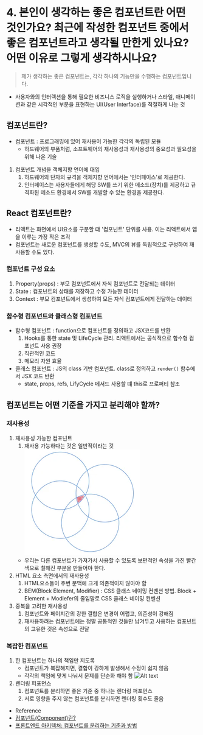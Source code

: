 
# 4. 본인이 생각하는 좋은 컴포넌트란 어떤 것인가요? 최근에 작성한 컴포넌트 중에서 좋은 컴포넌트라고 생각될 만한게 있나요? 어떤 이유로 그렇게 생각하시나요?
> 제가 생각하는 좋은 컴포넌트는, 각각 하나의 기능만을 수행하는 컴포넌트입니다.
- 사용자와의 인터렉션을 통해 필요한 비즈니스 로직을 실행하거나 스타일, 애니메이션과 같은 시각적인 부분을 표현하는 UI(User Interface)를 적절하게 나눈 것

## 컴포넌트란?

- 컴포넌트 : 프로그래밍에 있어 재사용이 가능한 각각의 독립된 모듈
  - 하드웨어의 부품처럼, 소프트웨어의 재사용성과 재사용성의 중요성과 필요성을 위해 나온 기술
1. 컴포넌트 개념을 객체지향 언어에 대입
   1. 하드웨어의 단자의 규격을 객체지향 언어에서는 '인터페이스'로 제공한다.
   2. 인터페이스는 사용자들에게 해당 SW를 쓰기 위한 메소드(장치)를 제공하고 규격화된 메소드 환경에서 SW를 개발할 수 있는 환경을 제공한다.

## React 컴포넌트란?
- 리액트는 화면에서 UI요소를 구분할 떄 '컴포넌트' 단위를 사용. 이는 리액트에서 앱을 이루는 가장 작은 조각
- 컴포넌트는 새로운 컴포넌트를 생성할 수도, MVC의 뷰를 독립적으로 구성하여 재사용할 수도 있다.
### 컴포넌트 구성 요소
1. Property(props) : 부모 컴포넌트에서 자식 컴포넌트로 전달되는 데이터
2. State : 컴포넌트의 상태를 저장하고 수정 가능한 데이터
3. Context : 부모 컴포넌트에서 생성하여 모든 자식 컴포넌트에게 전달하는 데이터
### 함수형 컴포넌트와 클래스형 컴포넌트
- 함수형 컴포넌트 : function으로 컴포넌트를 정의하고 JSX코드를 반환
  1. Hooks를 통한 state 및 LifeCycle 관리. 리액트에서는 공식적으로 함수형 컴포넌트 사용 권장
  2. 직관적인 코드
  3. 메모리 자원 효율
- 클래스 컴포넌트 : JS의 class 기반 컴포넌트. class로 정의하고 `render()` 함수에서 JSX 코드 반환
  - state, props, refs, LifyCycle 메서드 사용할 떄 this로 프로퍼티 참조


## 컴포넌트는 어떤 기준을 가지고 분리해야 할까?
### 재사용성
1. 재사용성 가능한 컴포넌트
   1. 재사용 가능하다는 것은 일반적이라는 것
   ![Alt text](../image.png)
   - 우리는 다른 컴포넌트가 가져가서 사용할 수 있도록 보편적인 속성을 가진 빨간색으로 칠해진 부분을 만들어야 한다.
2. HTML 요소 측면에서의 재사용성
   1. HTML요소들이 주변 문맥에 크게 의존적이지 않아야 함
   2. BEM(Block Element, Modifier) : CSS 클래스 네이밍 컨벤션 방법. Block + Element + Modiefer의 줄임말로 CSS 클래스 네이밍 컨벤션
3. 중복을 고려한 재사용성
   1. 컴포넌트와 페이지간의 강한 결합은 변경이 어렵고, 의존성이 강해짐
   2. 재사용하려는 컴포넌트에는 정말 공통적인 것들만 남겨두고 사용하는 컴포넌트의 고유한 것은 속성으로 전달
### 복잡한 컴포넌트
1. 한 컴포넌트는 하나의 책임만 지도록
   - 컴포넌트가 복잡해지면, 결합이 강하게 발생해서 수정이 쉽지 않음
   - 각각의 책임에 맞게 나눠서 문제를 단순화 해야 함
   ![Alt text](image-1.png)
2. 렌더링 퍼포먼스
   1. 컴포넌트를 분리하면 좋은 기준 중 하나는 렌더링 퍼포먼스
   2. 서로 영향을 주지 않는 컴포넌트를 분리하면 렌더링 횟수도 줄음


- Reference
- [컴포넌트(Component)란?](https://hanamon.kr/%EC%BB%B4%ED%8F%AC%EB%84%8C%ED%8A%B8-component%EB%9E%80/)
- [프론트엔드 아키텍처: 컴포넌트를 분리하는 기준과 방법](https://medium.com/@shinbaek89/%ED%94%84%EB%A1%A0%ED%8A%B8%EC%97%94%EB%93%9C-%EC%95%84%ED%82%A4%ED%85%8D%EC%B2%98-%EC%BB%B4%ED%8F%AC%EB%84%8C%ED%8A%B8%EB%A5%BC-%EB%B6%84%EB%A6%AC%ED%95%98%EB%8A%94-%EA%B8%B0%EC%A4%80%EA%B3%BC-%EB%B0%A9%EB%B2%95-e7cf16bb157a)

